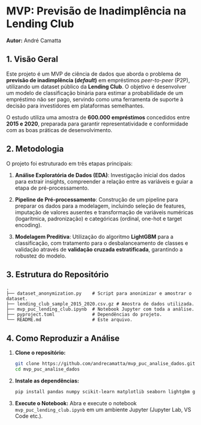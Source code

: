 # MVP: Previsão de Inadimplência na Lending Club

**Autor:** André Camatta

## 1. Visão Geral

Este projeto é um MVP de ciência de dados que aborda o problema de **previsão de inadimplência (*default*)** em empréstimos *peer-to-peer* (P2P), utilizando um dataset público da **Lending Club**. O objetivo é desenvolver um modelo de classificação binária para estimar a probabilidade de um empréstimo não ser pago, servindo como uma ferramenta de suporte à decisão para investidores em plataformas semelhantes.

O estudo utiliza uma amostra de **600.000 empréstimos** concedidos entre **2015 e 2020**, preparada para garantir representatividade e conformidade com as boas práticas de desenvolvimento.

## 2. Metodologia

O projeto foi estruturado em três etapas principais:

1.  **Análise Exploratória de Dados (EDA)**: Investigação inicial dos dados para extrair insights, compreender a relação entre as variáveis e guiar a etapa de pré-processamento.

2.  **Pipeline de Pré-processamento**: Construção de um pipeline para preparar os dados para a modelagem, incluindo seleção de features, imputação de valores ausentes e transformação de variáveis numéricas (logarítmica, padronização) e categóricas (ordinal, one-hot e target encoding).

3.  **Modelagem Preditiva**: Utilização do algoritmo **LightGBM** para a classificação, com tratamento para o desbalanceamento de classes e validação através de **validação cruzada estratificada**, garantindo a robustez do modelo.

## 3. Estrutura do Repositório

```
.
├── dataset_anonymization.py    # Script para anonimizar e amostrar o dataset.
├── lending_club_sample_2015_2020.csv.gz # Amostra de dados utilizada.
├── mvp_puc_lending_club.ipynb  # Notebook Jupyter com toda a análise.
├── pyproject.toml              # Dependências do projeto.
└── README.md                   # Este arquivo.
```

## 4. Como Reproduzir a Análise

1.  **Clone o repositório:**
    ```bash
    git clone https://github.com/andrecamatta/mvp_puc_analise_dados.git
    cd mvp_puc_analise_dados
    ```

2.  **Instale as dependências:**
    ```bash
    pip install pandas numpy scikit-learn matplotlib seaborn lightgbm geopandas
    ```

3.  **Execute o Notebook:**
    Abra e execute o notebook `mvp_puc_lending_club.ipynb` em um ambiente Jupyter (Jupyter Lab, VS Code etc.).
